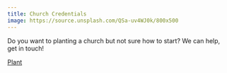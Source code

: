 ```yaml
---
title: Church Credentials
image: https://source.unsplash.com/QSa-uv4WJ0k/800x500
---
```


Do you want to planting a church but not sure how to start? We can help, get in touch!

<a class="uk-button uk-button-primary uk-button-large" href="/contact/">Plant</a>
